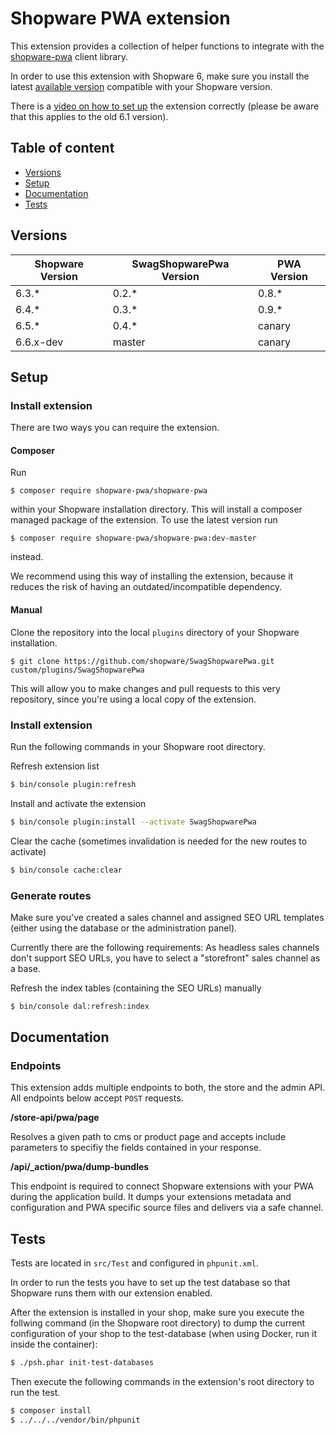 # Shopware PWA extension

This extension provides a collection of helper functions to integrate with the [shopware-pwa](https://github.com/DivanteLtd/shopware-pwa) client library.

In order to use this extension with Shopware 6, make sure you install the latest [available version](#versions) compatible with your Shopware version.

There is a [video on how to set up](https://drive.google.com/open?id=1ynpoWw9b7hljzkqzVv2JFDxTtgomyVg4) the extension correctly (please be aware that this applies to the old 6.1 version).

## Table of content

* [Versions](#versions)
* [Setup](#setup)
* [Documentation](#documentation)
* [Tests](#tests)

## Versions

| Shopware Version | SwagShopwarePwa Version | PWA Version |
|------------------|-------------------------| --- |
| 6.3.*            | 0.2.*                   | 0.8.* |
| 6.4.*            | 0.3.*                   | 0.9.* |
| 6.5.*            | 0.4.*                   | canary |
| 6.6.x-dev        | master                  | canary |

## Setup

### Install extension

There are two ways you can require the extension.

#### Composer

Run

```
$ composer require shopware-pwa/shopware-pwa
```

within your Shopware installation directory. This will install a composer managed package of the extension. To use the latest version run

```
$ composer require shopware-pwa/shopware-pwa:dev-master
```

instead.

We recommend using this way of installing the extension, because it reduces the risk of having an outdated/incompatible dependency.

#### Manual

Clone the repository into the local `plugins` directory of your Shopware installation.

```
$ git clone https://github.com/shopware/SwagShopwarePwa.git custom/plugins/SwagShopwarePwa
```

This will allow you to make changes and pull requests to this very repository, since you're using a local copy of the extension.

### Install extension

Run the following commands in your Shopware root directory.

Refresh extension list

```bash
$ bin/console plugin:refresh
```

Install and activate the extension

```bash
$ bin/console plugin:install --activate SwagShopwarePwa
```

Clear the cache (sometimes invalidation is needed for the new routes to activate)

```bash
$ bin/console cache:clear
```

### Generate routes

Make sure you've created a sales channel and assigned SEO URL templates (either using the database or the administration panel).

Currently there are the following requirements: As headless sales channels don't support SEO URLs, you have to select a "storefront" sales channel as a base. 

Refresh the index tables (containing the SEO URLs) manually

```bash
$ bin/console dal:refresh:index
```

## Documentation

### Endpoints

This extension adds multiple endpoints to both, the store and the admin API. All endpoints below accept `POST` requests.

**/store-api/pwa/page**

Resolves a given path to cms or product page and accepts include parameters to specifiy the fields contained in your response.
 
**/api/_action/pwa/dump-bundles**

This endpoint is required to connect Shopware extensions with your PWA during the application build. It dumps your extensions metadata and configuration and PWA specific source files and delivers via a safe channel.
 
## Tests

Tests are located in `src/Test` and configured in `phpunit.xml`.

In order to run the tests you have to set up the test database so that Shopware runs them with our extension enabled.

After the extension is installed in your shop, make sure you execute the follwing command (in the Shopware root directory) to dump the current configuration of your shop to the test-database (when using Docker, run it inside the container):

```bash
$ ./psh.phar init-test-databases
```

Then execute the following commands in the extension's root directory to run the test.

```bash
$ composer install
$ ../../../vendor/bin/phpunit
```
